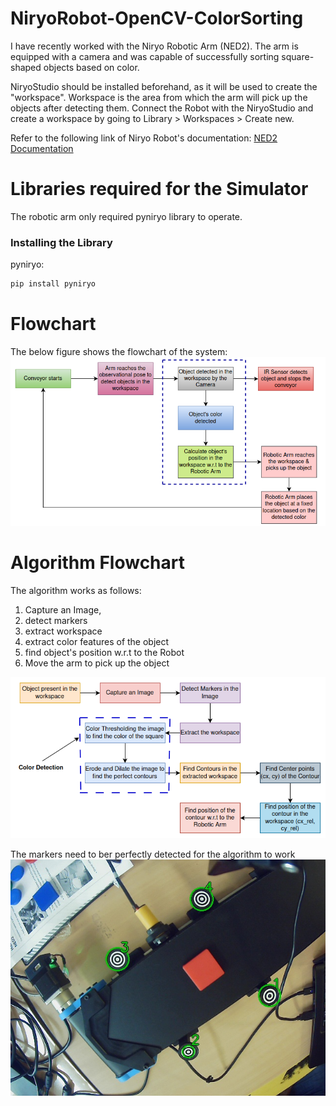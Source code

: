 # NiryoRobot-OpenCV-ColorSorting
I have recently worked with the Niryo Robotic Arm (NED2). The arm is equipped with a camera and was capable of successfully sorting 
square-shaped objects based on color.

NiryoStudio should be installed beforehand, as it will be used to create the "workspace". Workspace is the area from which the arm will pick up the objects after detecting them. Connect the Robot with the NiryoStudio and create a workspace by going to Library > Workspaces > Create new.

Refer to the following link of Niryo Robot's documentation: [NED2 Documentation](https://docs.niryo.com/dev/pyniryo/v1.0.5/en/source/vision/image_processing_overview.html) 

# Libraries required for the Simulator
The robotic arm only required pyniryo library to operate.

### Installing the Library

pyniryo:
```bash
pip install pyniryo
```

# Flowchart
The below figure shows the flowchart of the system:
![FlowChart](FlowChart.png)

# Algorithm Flowchart
The algorithm works as follows:
1. Capture an Image,
2. detect markers
3. extract workspace
4. extract color features of the object
5. find object's position w.r.t to the Robot
6. Move the arm to pick up the object

![Algorithm FLowchart](AlgorithmFlowChart.png)


The markers need to ber perfectly detected for the algorithm to work
![Detected Markers](Detected_Markers.jpg)
